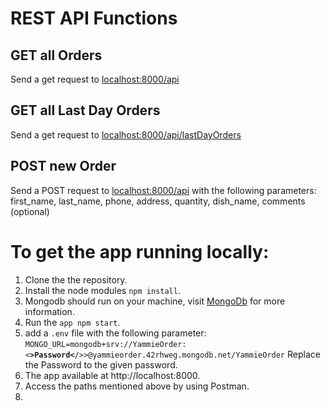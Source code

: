 <h1>REST API Functions</h1>
<h2>GET all Orders</h2>
Send a get request to <a href="http://localhost:8000/api/" target="_blank">localhost:8000/api</a> 
<h2>GET all Last Day Orders</h2>
Send a get request to <a href="http://localhost:8000/api/lastDayOrders/" target="_blank">localhost:8000/api/lastDayOrders</a> 
<h2>POST new Order</h2>
Send a POST request to <a href="http://localhost:8000/api/" target="_blank">localhost:8000/api</a>  with the following parameters:
  first_name, last_name, phone, address, quantity, dish_name, comments (optional)

<h1>To get the app running locally:</h1>

1. Clone the the repository.
2. Install the node modules <code>npm install</code>.
3. Mongodb should run on your machine, visit [MongoDb](https://www.mongodb.com/docs/manual/administration/install-community/) for more information.
3. Run the <code>app npm start</code>.
6. add a <code>.env</code> file with the following parameter: <code>MONGO_URL=mongodb+srv://YammieOrder:<**>Password</**>>@yammieorder.42rhweg.mongodb.net/YammieOrder</code>
Replace the Password to the given password.
4. The app available at http://localhost:8000.
5. Access the paths mentioned above by using Postman.
6.
